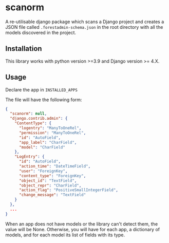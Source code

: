 # scanorm

A re-utilisable django package which scans a Django project and creates a JSON file called `.forestadmin-schema.json` in
the root directory with all the models discovered in the project.

## Installation

This library works with python version >=3.9 and Django version >= 4.X.

## Usage

Declare the app in `INSTALLED_APPS`

The file will have the following form:

```json
{
  "scanorm": null,
  "django.contrib.admin": {
    "ContentType": {
      "logentry": "ManyToOneRel",
      "permission": "ManyToOneRel",
      "id": "AutoField",
      "app_label": "CharField",
      "model": "CharField"
    },
    "LogEntry": {
      "id": "AutoField",
      "action_time": "DateTimeField",
      "user": "ForeignKey",
      "content_type": "ForeignKey",
      "object_id": "TextField",
      "object_repr": "CharField",
      "action_flag": "PositiveSmallIntegerField",
      "change_message": "TextField"
    }
  },
  ...
}
```

When an app does not have models or the library can't detect them, the value will be None. Otherwise, you will have
for each app, a dictionary of models, and for each model its list of fields with its type.